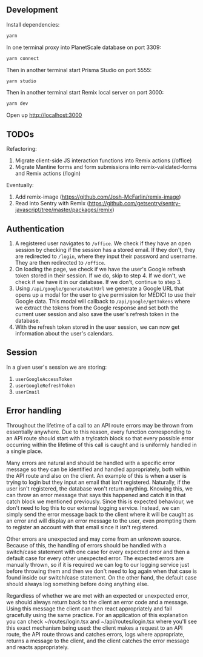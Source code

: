## Development

Install dependencies:

```sh
yarn
```

In one terminal proxy into PlanetScale database on port 3309:

```sh
yarn connect
```

Then in another terminal start Prisma Studio on port 5555:

```sh
yarn studio
```

Then in another terminal start Remix local server on port 3000:

```sh
yarn dev
```

Open up [http://localhost:3000](http://localhost:3000)

## TODOs

Refactoring:

1. Migrate client-side JS interaction functions into Remix actions (/office)
2. Migrate Mantine forms and form submissions into remix-validated-forms and Remix actions (/login)

Eventually:

1. Add remix-image (https://github.com/Josh-McFarlin/remix-image)
2. Read into Sentry with Remix (https://github.com/getsentry/sentry-javascript/tree/master/packages/remix)


## Authentication

1. A registered user navigates to `/office`. We check if they have an open session by checking if the session has a stored email. If they don't, they are redirected to `/login`, where they input their password and username. They are then redirected to `/office`.
2. On loading the page, we check if we have the user's Google refresh token stored in their session. If we do, skip to step 4. If we don't, we check if we have it in our database. If we don't, continue to step 3.
3. Using `/api/google/generateAuthUrl` we generate a Google URL that opens up a modal for the user to give permission for MEDICI to use their Google data. This modal will callback to `/api/google/getTokens` where we extract the tokens from the Google response and set both the current user session and also save the user's refresh token in the database.
4. With the refresh token stored in the user session, we can now get information about the user's calendars.

## Session

In a given user's session we are storing:

1. `userGoogleAccessToken`
2. `userGoogleRefreshToken`
2. `userEmail`

## Error handling

Throughout the lifetime of a call to an API route errors may be thrown from essentially anywhere. Due to this reason, every function corresponding to an API route should start with a try/catch block so that every possible error occurring within the lifetime of this call is caught and is uniformly handled in a single place.

Many errors are natural and should be handled with a specific error message so they can be identified and handled appropriately, both within the API route and also on the client. An example of this is when a user is trying to login but they input an email that isn't registered. Naturally, if the user isn't registered, the database won't return anything. Knowing this, we can throw an error message that says this happened and catch it in that catch block we mentioned previously. Since this is expected behaviour, we don't need to log this to our external logging service. Instead, we can simply send the error message back to the client where it will be caught as an error and will display an error message to the user, even prompting them to register an account with that email since it isn't registered.

Other errors are unexpected and may come from an unknown source. Because of this, the handling of errors should be handled with a switch/case statement with one case for every expected error and then a default case for every other unexpected error. The expected errors are manually thrown, so if it is required we can log to our logging service just before throwing them and then we don't need to log again when that case is found inside our switch/case statement. On the other hand, the default case should always log something before doing anything else.

Regardless of whether we are met with an expected or unexpected error, we should always return back to the client an error code and a message. Using this message the client can then react appropriately and fail gracefully using the same practice. For an application of this explanation you can check ~/routes/login.tsx and ~/api/routes/login.tsx where you'll see this exact mechanism being used: the client makes a request to an API route, the API route throws and catches errors, logs where appropriate, returns a message to the client, and the client catches the error message and reacts appropriately.
